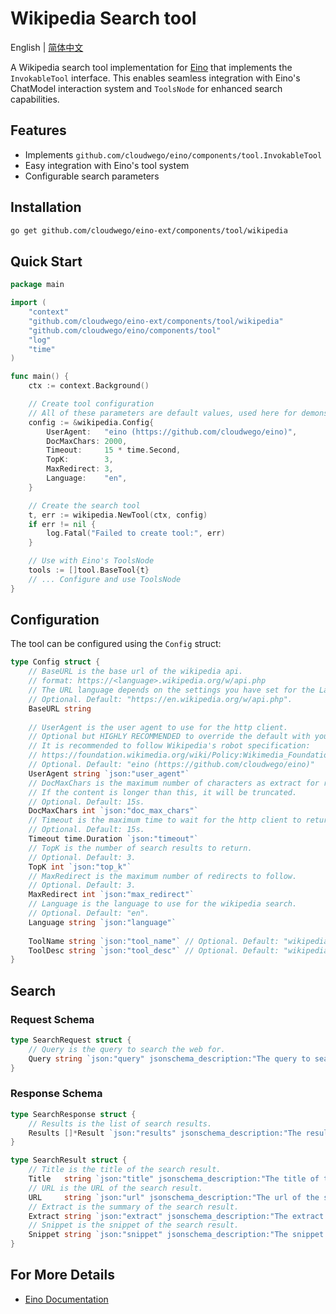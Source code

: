 # Wikipedia Search tool

English | [简体中文](README_zh.md)

A Wikipedia search tool implementation for [Eino](https://github.com/cloudwego/eino) that implements the `InvokableTool` interface. This enables seamless integration with Eino's ChatModel interaction system and `ToolsNode` for enhanced search capabilities.

## Features    

- Implements `github.com/cloudwego/eino/components/tool.InvokableTool`
- Easy integration with Eino's tool system
- Configurable search parameters

## Installation

```bash
go get github.com/cloudwego/eino-ext/components/tool/wikipedia
```

## Quick Start

```go
package main

import (
	"context"
	"github.com/cloudwego/eino-ext/components/tool/wikipedia"
	"github.com/cloudwego/eino/components/tool"
	"log"
	"time"
)

func main() {
	ctx := context.Background()

	// Create tool configuration
	// All of these parameters are default values, used here for demonstration purposes
	config := &wikipedia.Config{
		UserAgent:   "eino (https://github.com/cloudwego/eino)",
		DocMaxChars: 2000,
		Timeout:     15 * time.Second,
		TopK:        3,
		MaxRedirect: 3,
		Language:    "en",
	}

	// Create the search tool
	t, err := wikipedia.NewTool(ctx, config)
	if err != nil {
		log.Fatal("Failed to create tool:", err)
	}

	// Use with Eino's ToolsNode
	tools := []tool.BaseTool{t}
	// ... Configure and use ToolsNode
}
```

## Configuration

The tool can be configured using the `Config` struct:

```go
type Config struct {
    // BaseURL is the base url of the wikipedia api.
    // format: https://<language>.wikipedia.org/w/api.php
    // The URL language depends on the settings you have set for the Language field
    // Optional. Default: "https://en.wikipedia.org/w/api.php".
    BaseURL string
    
    // UserAgent is the user agent to use for the http client.
    // Optional but HIGHLY RECOMMENDED to override the default with your project's info.
    // It is recommended to follow Wikipedia's robot specification:
    // https://foundation.wikimedia.org/wiki/Policy:Wikimedia_Foundation_User-Agent_Policy
    // Optional. Default: "eino (https://github.com/cloudwego/eino)"
    UserAgent string `json:"user_agent"`
    // DocMaxChars is the maximum number of characters as extract for returning in the page content.
    // If the content is longer than this, it will be truncated.
    // Optional. Default: 15s.
    DocMaxChars int `json:"doc_max_chars"`
    // Timeout is the maximum time to wait for the http client to return a response.
    // Optional. Default: 15s.
    Timeout time.Duration `json:"timeout"`
    // TopK is the number of search results to return.
    // Optional. Default: 3.
    TopK int `json:"top_k"`
    // MaxRedirect is the maximum number of redirects to follow.
    // Optional. Default: 3.
    MaxRedirect int `json:"max_redirect"`
    // Language is the language to use for the wikipedia search.
    // Optional. Default: "en".
    Language string `json:"language"`
    
    ToolName string `json:"tool_name"` // Optional. Default: "wikipedia".
    ToolDesc string `json:"tool_desc"` // Optional. Default: "wikipedia search tool".
}
```

## Search

### Request Schema
```go
type SearchRequest struct {
    // Query is the query to search the web for.
    Query string `json:"query" jsonschema_description:"The query to search the web for"`
}
```

### Response Schema
```go
type SearchResponse struct {
    // Results is the list of search results.
    Results []*Result `json:"results" jsonschema_description:"The results of the search"`
}

type SearchResult struct {
    // Title is the title of the search result.
    Title   string `json:"title" jsonschema_description:"The title of the search result"`
    // URL is the URL of the search result.
    URL     string `json:"url" jsonschema_description:"The url of the search result"`
    // Extract is the summary of the search result.
    Extract string `json:"extract" jsonschema_description:"The extract of the search result"`
    // Snippet is the snippet of the search result.
    Snippet string `json:"snippet" jsonschema_description:"The snippet of the search result"`
}
```

## For More Details

- [Eino Documentation](https://github.com/cloudwego/eino)
